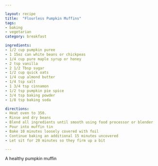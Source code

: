 ```yaml
---

layout: recipe
title:  "Flourless Pumpkin Muffins"
tags: 
- baking
- vegetarian
category: breakfast

ingredients:
- 1/2 cup pumpkin puree
- 1 15oz can white beans or chickpeas
- 1/4 cup pure maple syrup or honey
- 2 tsp vanilla
- 2 1/2 Tbsp sugar
- 1/2 cup quick oats
- 1/4 cup almond butter
- 1/4 tsp salt
- 1 3/4 tsp cinnamon
- 1/2 tsp pumpkin pie spice
- 3/4 tsp baking powder
- 1/8 tsp baking soda

directions:
- Heat oven to 350. 
- Rinse and dry beans
- Blend all ingredients until smooth using food processor or blender
- Pour into muffin tin
- Bake 10 minutes loosely covered with foil
- Continue baking an additional 15 minutes uncovered
- Let sit for 20 minutes so they firm up a bit

---
```


A healthy pumpkin muffin